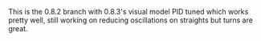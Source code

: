 This is the 0.8.2 branch with 0.8.3's visual model
PID tuned which works pretty well, still working on reducing oscillations on straights but turns are great.
